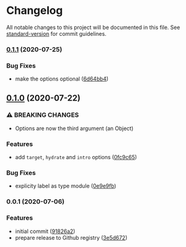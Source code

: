 # Changelog

All notable changes to this project will be documented in this file. See [standard-version](https://github.com/conventional-changelog/standard-version) for commit guidelines.

### [0.1.1](https://github.com/deimimi/svelte-pagejs-router/compare/v0.1.0...v0.1.1) (2020-07-25)


### Bug Fixes

* make the options optional ([6d64bb4](https://github.com/deimimi/svelte-pagejs-router/commit/6d64bb48c326325000fb4845ad4976b0dbca64ec))

## [0.1.0](https://github.com/deimimi/svelte-pagejs-router/compare/v0.0.1...v0.1.0) (2020-07-22)


### ⚠ BREAKING CHANGES

* Options are now the third argument (an Object)

### Features

* add `target`, `hydrate` and `intro` options ([0fc9c65](https://github.com/deimimi/svelte-pagejs-router/commit/0fc9c652b6974b37b5bc309ee7e8d4e4e4a42c13))


### Bug Fixes

* explicity label as type module ([0e9e9fb](https://github.com/deimimi/svelte-pagejs-router/commit/0e9e9fbda319187c54eacb5a1f2e18927f41c748))

### 0.0.1 (2020-07-06)


### Features

* initial commit ([91826a2](https://github.com/deimimi/svelte-pagejs-router/commit/91826a23df33dd5ecb427c419c004509a4f225fa))
* prepare release to Github registry ([3e5d672](https://github.com/deimimi/svelte-pagejs-router/commit/3e5d672033b7d8a94a3c7e999001c07bdedc6d98))
